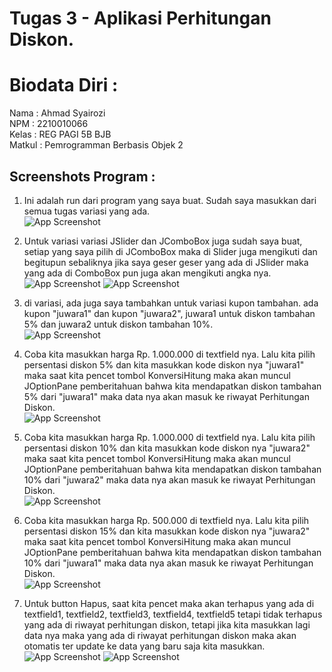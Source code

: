 
# Tugas 3 - Aplikasi Perhitungan Diskon.

# Biodata Diri :
Nama   : Ahmad Syairozi<br>
NPM    : 2210010066<br>
Kelas  : REG PAGI 5B BJB<br>
Matkul : Pemrogramman Berbasis Objek 2<br>



## Screenshots Program :
1. Ini adalah run dari program yang saya buat. Sudah saya masukkan dari semua tugas variasi yang ada. <br> 
![App Screenshot](https://github.com/user-attachments/assets/4f23668a-1c8e-47e0-a775-f55ca349b2a7)<br>

2. Untuk variasi variasi JSlider dan JComboBox juga sudah saya buat, setiap yang saya pilih di JComboBox maka di Slider juga mengikuti dan begitupun sebaliknya jika saya geser geser yang ada di JSlider maka yang ada di ComboBox pun juga akan mengikuti angka nya. <br> 
![App Screenshot](https://github.com/user-attachments/assets/5a73ebd7-c013-4f3f-90ae-096ade0598ef)
![App Screenshot](https://github.com/user-attachments/assets/f3797059-e463-4859-88b4-48c5729b5a5a)<br>

3. di variasi, ada juga saya tambahkan untuk variasi kupon tambahan. ada kupon "juwara1" dan kupon "juwara2", juwara1 untuk diskon tambahan 5% dan juwara2 untuk diskon tambahan 10%. <br> 
![App Screenshot](https://github.com/user-attachments/assets/04148ab0-92b8-4957-8d86-5ff7d6a04deb)<br>

4. Coba kita masukkan harga Rp. 1.000.000 di textfield nya. Lalu kita pilih persentasi diskon 5% dan kita masukkan kode diskon nya "juwara1" maka saat kita pencet tombol KonversiHitung maka akan muncul JOptionPane pemberitahuan bahwa kita mendapatkan diskon tambahan 5% dari "juwara1" maka data nya akan masuk ke riwayat Perhitungan Diskon. <br> 
![App Screenshot](https://github.com/user-attachments/assets/3b37ba61-bdeb-4524-a7e3-ea551a6b7564)<br>

5. Coba kita masukkan harga Rp. 1.000.000 di textfield nya. Lalu kita pilih persentasi diskon 10% dan kita masukkan kode diskon nya "juwara2" maka saat kita pencet tombol KonversiHitung maka akan muncul JOptionPane pemberitahuan bahwa kita mendapatkan diskon tambahan 10% dari "juwara2" maka data nya akan masuk ke riwayat Perhitungan Diskon. <br> 
![App Screenshot](https://github.com/user-attachments/assets/4fc8c843-4793-44e8-83dc-1bc79a0f7ccb)<br>

6. Coba kita masukkan harga Rp. 500.000 di textfield nya. Lalu kita pilih persentasi diskon 15% dan kita masukkan kode diskon nya "juwara2" maka saat kita pencet tombol KonversiHitung maka akan muncul JOptionPane pemberitahuan bahwa kita mendapatkan diskon tambahan 10% dari "juwara1" maka data nya akan masuk ke riwayat Perhitungan Diskon. <br> 
![App Screenshot](https://github.com/user-attachments/assets/9cb50083-0686-4e70-9125-5cb44077d9b9)<br>

7. Untuk button Hapus, saat kita pencet maka akan terhapus yang ada di textfield1, textfield2, textfield3, textfield4, textfield5 tetapi tidak terhapus yang ada di riwayat perhitungan diskon, tetapi jika kita masukkan lagi data nya maka yang ada di riwayat perhitungan diskon maka akan otomatis ter update ke data yang baru saja kita masukkan. <br> 
![App Screenshot](https://github.com/user-attachments/assets/a9225cd0-56b5-4185-86e7-b24d80d6201e)
![App Screenshot](https://github.com/user-attachments/assets/6a669572-842e-49ba-b124-6a1ef79deb7b)
